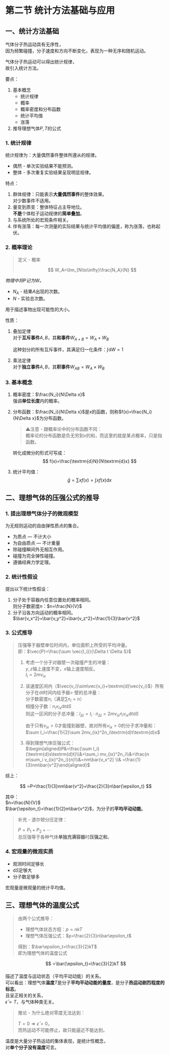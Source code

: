 # 第二节 统计方法基础与应用

## 一、统计方法基础

气体分子热运动具有无序性，  
因为频繁碰撞，分子速度和方向不断变化，表现为一种无序和随机运动。

气体分子热运动可以得出统计规律，  
故引入统计方法。

要点：

1. 基本概念
   * 统计规律
   * 概率
   * 概率密度和分布函数
   * 统计平均值
   * 涨落
2. 推导理想气体$P,T$的公式

### 1. 统计规律

统计规律为：大量偶然事件整体所遵从的规律。

* 偶然 - 单次实验结果不能预测。
* 整体 - 多次重复实验结果呈现明显规律。

特点：

1. 群体规律：只能表示**大量偶然事件**的整体效果。  
   对少数事件不适用。
2. 量变到质变：整体特征占主导地位。  
   **不是**个体粒子运动规律的**简单叠加**。
3. 与系统所处的宏观条件相关。
4. 伴有涨落：每一次测量的实际结果与统计平均值的偏差，称为涨落，也称起伏。

### 2. 概率理论

> 定义 - 概率
>
> $$
> W_A=\lim_{N\to\infty}\frac{N_A}{N}
> $$

*物理中将$P$记为$W$。*

* $N_A$ - 结果$A$出现的次数。
* $N$ - 实验总次数。

用于描述事物出现可能性的大小。

性质：

1. 叠加定律  
   对于**互斥事件**$A,B$，其**和事件**$W_{A+B}=W_A+W_B$

   这种划分的所有互斥事件，其满足归一化条件：$\int \textrm{d}W=1$
2. 乘法定律  
   对于**独立事件**$A,B$，其**积事件**$W_{AB}=W_A\times W_B$

### 3. 基本概念

1. 概率密度：$\frac{N_i}{N\Delta x}$  
   强调**单位长度**内的概率。
2. 分布函数：$\frac{N_i}{N\Delta x}$是$x$的函数，则称$f(x)=\frac{N_i}{N\Delta x}$为分布函数。  
   > ⚠注意 - 跟概率论中的分布函数不同：  
   > 概率论的分布函数是负无穷到$x$的和，而这里的就是某点概率，只是指函数。

   转化成微分的形式可写成：
   $$
   f(x)=\frac{\textrm{d}N}{N\textrm{d}x}
   $$
3. 统计平均值：  
   $$
   \bar{g}=\sum xf(x)=\int x f(x) \textrm{d}x
   $$

## 二、理想气体的压强公式的推导

### 1. 提出理想气体分子的微观模型

为无规则运动的自由弹性质点的集合。

* 为质点 — 不计大小
* 为自由质点 — 不计重量
* 除碰撞瞬间外无相互作用。
* 碰撞为完全弹性碰撞。
* 遵循经典力学定理。

### 2. 统计性假设

提出以下统计性假设：

1. 分子处于容器内任意位置处的概率相同。  
   则分子数密度$n$：$n=\frac{N}{V}$
2. 分子沿各方向运动的概率相同。  
   $\bar{v_x^2}=\bar{v_y^2}=\bar{v_z^2}=\frac{1}{3}\bar{v^2}$

### 3. 公式推导

> 压强等于器壁单位时间内，单位面积上所受的平均冲量。  
> 即：$\vec{P}=\frac{\sum \vec{I_i}}{\Delta t \Delta S}$
>
> 1. 考虑一个分子对器壁一次碰撞产生的冲量：  
>    $y,z$轴上速度不变，$x$轴上速度相反。  
>    $I_i=2mv_{ix}$
> 2. 该速度区间内（$\vec{v_i}\sim\vec{v_i}+\textrm{d}\vec{v_i}$）所有分子在$\textrm{d}t$时间内给予器> 壁的总冲量：  
>    分子数密度$n_i$（满足$\sum n_i=n$）  
>    相撞分子数：$n_iv_{ix}\textrm{d}t\textrm{d}S$  
>    则这一区间的分子总冲量：$I_{\Delta i}=I_i\cdot n_{\Delta i} =2mv_{ix} n_i v_{ix}\textrm{d}t\textrm{d}S$
>
>    由于只有$v_{ix}>0$才能撞到器壁，故对所有$v_{ix}>0$的分子求冲量和：  
>    $\sum I_i=\frac{1}{2}\sum 2mv_{ix}^2n_i\textrm{d}t\textrm{d}s$
> 3. 得到理想气体压强公式：  
>    $\begin{aligned}P&=\frac{\sum I_i}{\textrm{d}s\textrm{d}t}\\&=\sum_i mv_{ix}^2n_i\\&=\frac{n m\sum_i v_{ix}^2n_i}{n}\\&=nm\bar{v_x^2} \\& =\frac{1}{3}nm\bar{v^2}\end{aligned}$

综上：

$$
⭐P=\frac{1}{3}nm\bar{v^2}=\frac{2}{3}n\bar{\epsilon_t}
$$
其中：  
$n=\frac{N}{V}$  
$\bar{\epsilon_t}=\frac{1}{2}m\bar{v^2}$，为分子的**平均平动动能**。

> 补充 - 道尔顿分压定律：
>
> $P=P_1+P_2+\cdots$  
> 总压强等于各种气体**单独充满容器**时**压强之和**。

### 4. 宏观量的微观实质

* 观测时间足够长
* $\textrm{d}S$足够大
* 分子数足够多

宏观量是微观量的统计平均值。

## 三、理想气体的温度公式

> 由两个公式推导：
>
> * 理想气体状态方程：$p=nkT$
> * 理想气体压强公式：$p=\frac{2}{3}n\bar\epsilon_t$
>
> 得到：$\bar\epsilon_t=\frac{3}{2}kT$  
> 即为理想气体的温度公式

$$
⭐\bar{\epsilon_t}=\frac{3}{2}kT
$$

描述了温度与运动状态（平均平动动能）的关系。  
可以看出：理想气体**温度**$T$是分子**平均平动动能的量度**，是分子**热运动剧烈程度的标志**。  
且呈正相关的关系，  
$\bar\epsilon\propto T$，与气体种类无关。

> 推论 - 为什么绝对零度无法达到：
>
> $T=0 \Rightarrow \bar{\epsilon}=0$，  
> 而热运动不可能停止，故只能逼近不能达到。

温度是大量分子热运动的集体表现，是统计性概念，  
对**单个分子没有温度**可言。
